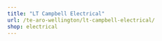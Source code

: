 ```yaml
---
title: "LT Campbell Electrical"
url: /te-aro-wellington/lt-campbell-electrical/
shop: electrical
---
```

